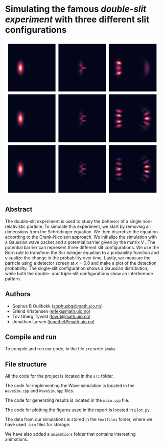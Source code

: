 # Simulating the famous *double-slit experiment* with three different slit configurations

<img src="figures/evolution.png" width="600">

## Abstract

The double-slit experiment is used to study the behavior of a single non-relativistic particle. To
simulate this experiment, we start by removing all dimensions from the Schrödinger equation. We
then discretize the equation according to the Crank-Nicolson approach. We initialize the simulation
with a Gaussian wave packet and a potential barrier given by the matrix $V$ . The potential barrier
can represent three different slit configurations. We use the Born rule to transform the Scr ̈odinger
equation to a probability function and visualize the change in the probability over time. Lastly, we
measure the particle using a detector screen at $x = 0.8$ and make a plot of the detection probability.
The single-slit configuration shows a Gaussian distribution, while both the double- and triple-slit
configurations show an interference pattern.

## Authors
- Sophus B Gullbekk (sophusbg@math.uio.no)
- Erlend Kristensen (erlek@math.uio.no)
- Tov Uberg Tyvold (tovut@math.uio.no)
- Jonathan Larsen (jonathel@math.uio.no) 


## Compile and run

To compile and run our code, in the file <code>src</code> write <code>$make</code>

## File structure

All the code for the project is located in the <code>src</code> folder.

The code for implementing the Wave simulation is located in the <code>WaveSim.cpp</code> and <code>WaveSim.hpp</code> files.

The code for generating results is located in the <code>main.cpp</code> file.

The code for plotting the figures used in the report is located in <code>plot.py</code>.

The data from our simulations is stored in the <code>textfiles</code> folder, where we have used <code>.bin</code> files for storage. 

We have also added a <code>animations</code> folder that contains interesting animations.

